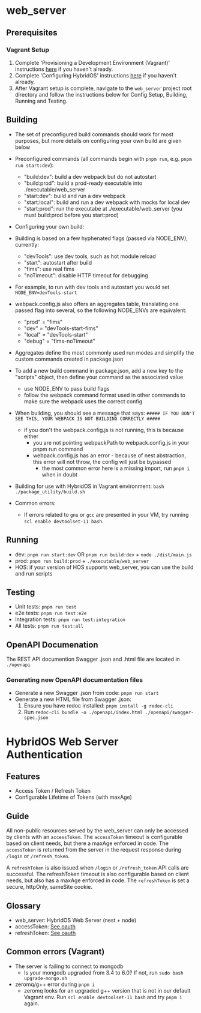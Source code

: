 # web_server

## Prerequisites

### Vagrant Setup

1. Complete 'Provisioning a Development Environment (Vagrant)' instructions [here](https://flexgen.atlassian.net/wiki/spaces/DEVOPS/pages/1605633/Provisioning+a+Development+Environment+Vagrant) if you haven't already.
2. Complete 'Configuring HybridOS' instructions [here](https://flexgen.atlassian.net/wiki/spaces/DEVOPS/pages/6324237/Configuring+HybridOS) if you haven't already.
3. After Vagrant setup is complete, navigate to the `web_server` project root directory and follow the instructions below for Config Setup, Building, Running and Testing.

## Building

- The set of preconfigured build commands should work for most purposes, but more details on configuring your own build are given below
- Preconfigured commands (all commands begin with `pnpm run`, e.g. `pnpm run start:dev`):

  - "build:dev": build a dev webpack but do not autostart
  - "build:prod": build a prod-ready executable into ./executable/web_server
  - "start:dev": build and run a dev webpack
  - "start:local": build and run a dev webpack with mocks for local dev
  - "start:prod": run the executabe at ./executable/web_server (you must build:prod before you start:prod)

- Configuring your own build:
- Building is based on a few hyphenated flags (passed via NODE_ENV), currently:
  - "devTools": use dev tools, such as hot module reload
  - "start": autostart after build
  - "fims": use real fims
  - "noTimeout": disable HTTP timeout for debugging
- For example, to run with dev tools and autostart you would set `NODE_ENV=devTools-start`

- webpack.config.js also offers an aggregates table, translating one passed flag into several, so the following NODE_ENVs are equivalent:
  - "prod" = "fims"
  - "dev" = "devTools-start-fims"
  - "local" = "devTools-start"
  - "debug" = "fims-noTimeout"
- Aggregates define the most commonly used run modes and simplify the custom commands created in package.json

- To add a new build command in package.json, add a new key to the "scripts" object, then define your command as the associated value

  - use NODE_ENV to pass build flags
  - follow the webpack command format used in other commands to make sure the webpack uses the correct config

- When building, you should see a message that says: `##### IF YOU DON'T SEE THIS, YOUR WEBPACK IS NOT BUILDING CORRECTLY #####`

  - if you don't the webpack.config.js is not running, this is because either
    - you are not pointing webpackPath to webpack.config.js in your pnpm run command
    - webpack.config.js has an error - because of nest abstraction, this error will not throw, the config will just be bypassed
      - the most common error here is a missing import, run `pnpm i` when in doubt

- Building for use with HybridOS in Vagrant environment: `bash ./package_utility/build.sh`
- Common errors:
  - If errors related to `gnu` or `gcc` are presented in your VM, try running `scl enable devtoolset-11 bash`.

## Running

- dev: `pnpm run start:dev` OR `pnpm run build:dev` + `node ./dist/main.js`
- prod: `pnpm run build:prod` + `./executable/web_server`
- HOS: if your version of HOS supports web_server, you can use the build and run scripts

## Testing

- Unit tests: `pnpm run test`
- e2e tests: `pnpm run test:e2e`
- Integration tests: `pnpm run test:integration`
- All tests: `pnpm run test:all`

## OpenAPI Documenation

The REST API documention Swagger .json and .html file are located in `./openapi`

### Generating new OpenAPI documentation files

- Generate a new Swagger .json from code: `pnpm run start`
- Generate a new HTML file from Swagger .json:
  1. Ensure you have redoc installed: `pnpm install -g redoc-cli`
  2. Run `redoc-cli bundle -o ./openapi/index.html ./openapi/swagger-spec.json`

# HybridOS Web Server Authentication

## Features

- Access Token / Refresh Token
- Configurable Lifetime of Tokens (with maxAge)

## Guide
All non-public resources served by the web_server can only be accessed by clients with an `accessToken`. The `accessToken` timeout is configurable based on client needs, but there a maxAge enforced in code. The `accessToken` is returned from the server in the request response during `/login` or `/refresh_token`.

A `refreshToken` is also issued when `/login` or `/refresh_token` API calls are successful. The refreshToken timeout is also configurable based on client needs, but also has a maxAge enforced in code. The `refreshToken` is set a secure, httpOnly, sameSite cookie.

## Glossary

- web_server: HybridOS Web Server (nest + node)
- accessToken: [See oauth](https://www.oauth.com/oauth2-servers/access-tokens/access-token-response/)
- refreshToken: [See oauth](https://www.oauth.com/oauth2-servers/access-tokens/access-token-response/)

## Common errors (Vagrant)
- The server is failing to connect to mongodb
  - Is your mongodb upgraded from 3.4 to 6.0? If not, run `sudo bash upgrade-mongo.sh`
- zeromq/g++ error during `pnpm i`
  - zeromq looks for an upgraded g++ version that is not in our default Vagrant env. Run `scl enable devtoolset-11 bash` and try `pnpm i` again.

